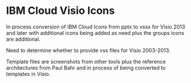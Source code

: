 # IBM Cloud Visio Icons

In process conversion of IBM Cloud Icons from pptx to vssx for Visio 2013 and later with additional icons being added as need plus the groups icons are additional.  

Need to determine whether to provide vss files for Visio 2003-2013.

Template files are screenshots from other tools plus the reference architectures from Paul Bahr and in process of being converted to templates in Visio.
